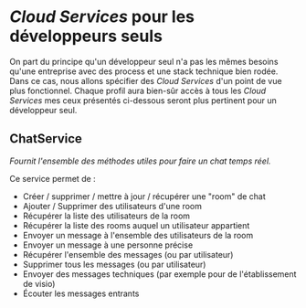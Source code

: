 # _Cloud Services_ pour les développeurs seuls

On part du principe qu'un développeur seul n'a pas les mêmes besoins qu'une entreprise avec des process et une stack technique bien rodée. Dans ce cas, nous allons spécifier des _Cloud Services_ d'un point de vue plus fonctionnel. Chaque profil aura bien-sûr accès à tous les _Cloud Services_ mes ceux présentés ci-dessous seront plus pertinent pour un développeur seul.

## ChatService
_Fournit l'ensemble des méthodes utiles pour faire un chat temps réel._

Ce service permet de :
- Créer / supprimer / mettre à jour / récupérer une "room" de chat
- Ajouter / Supprimer des utilisateurs d'une room
- Récupérer la liste des utilisateurs de la room
- Récupérer la liste des rooms auquel un utilisateur appartient
- Envoyer un message à l'ensemble des utilisateurs de la room
- Envoyer un message à une personne précise
- Récupérer l'ensemble des messages (ou par utilisateur)
- Supprimer tous les messages (ou par utilisateur)
- Envoyer des messages techniques (par exemple pour de l'établissement de visio)
- Écouter les messages entrants